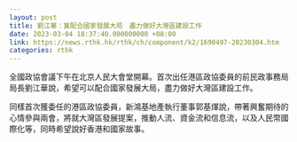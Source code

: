 ```yaml
---
layout: post
title: 劉江華：冀配合國家發展大局　盡力做好大灣區建設工作
date: 2023-03-04 18:37:40.000000000 +08:00
link: https://news.rthk.hk/rthk/ch/component/k2/1690497-20230304.htm
categories: rthk
---
```


全國政協會議下午在北京人民大會堂開幕。首次出任港區政協委員的前民政事務局局長劉江華說，希望可以配合國家發展大局，盡力做好大灣區建設工作。

同樣首次獲委任的港區政協委員，新鴻基地產執行董事郭基煇說，帶著興奮期待的心情參與兩會，將就大灣區發展提案，推動人流、資金流和信息流，以及人民幣國際化等，同時希望說好香港和國家故事。
